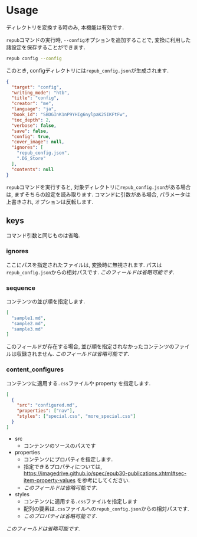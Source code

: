 # Usage
ディレクトリを変換する時のみ, 本機能は有効です. 

`repub`コマンドの実行時, `--config`オプションを追加することで, 変換に利用した諸設定を保存することができます.


```bash
repub config --config
```

このとき, configディレクトリには`repub_config.json`が生成されます. 

```json
{
  "target": "config",
  "writing_mode": "htb",
  "title": "config",
  "creator": "me",
  "language": "ja",
  "book_id": "SBDGInK1nP9YHIg6nylpaK25IKFtFw",
  "toc_depth": 2,
  "verbose": false,
  "save": false,
  "config": true,
  "cover_image": null,
  "ignores": [
    "repub_config.json",
    ".DS_Store"
  ],
  "contents": null
}
```

`repub`コマンドを実行すると, 対象ディレクトリに`repub_config.json`がある場合は, まずそちらの設定を読み取ります. 
コマンドに引数がある場合, パラメータは上書きされ, オプションは反転します.

## keys
コマンド引数と同じものは省略.

### ignores
ここにパスを指定されたファイルは, 変換時に無視されます. パスは`repub_config.json`からの相対パスです. 
*このフィールドは省略可能です*. 

### sequence
コンテンツの並び順を指定します. 
```json
[
  "sample1.md",
  "sample2.md",
  "sample3.md"
]
```

このフィールドが存在する場合, 並び順を指定されなかったコンテンツのファイルは収録されません. 
*このフィールドは省略可能です*. 

### content_configures
コンテンツに適用する`.css`ファイルや property を指定します. 
```json
[
  {
    "src": "configured.md",
    "properties": ["nav"],
    "styles": ["special.css", "more_special.css"]
  }
]
```

 - src
    - コンテンツのソースのパスです
 - properties
    - コンテンツにプロパティを指定します. 
    - 指定できるプロパティについては, https://imagedrive.github.io/spec/epub30-publications.xhtml#sec-item-property-values を参考にしてください. 
    - *このフィールドは省略可能です*.
 - styles
    - コンテンツに適用する`.css`ファイルを指定します
    - 配列の要素は`.css`ファイルへの`repub_config.json`からの相対パスです. 
    - *このプロパティは省略可能です*. 

*このフィールドは省略可能です*. 